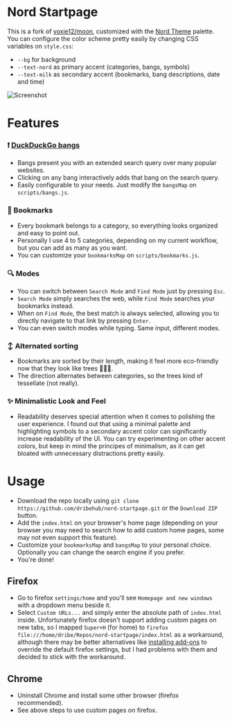 # Nord Startpage

This is a fork of [voxie12/moon](https://github.com/voxie12/moon), customized with the [Nord Theme](https://www.nordtheme.com/) palette.
<br>You can configure the color scheme pretty easily by changing CSS variables on `style.css`:
  - `--bg` for background
  - `--text-nord` as primary accent (categories, bangs, symbols)
  - `--text-milk` as secondary accent (bookmarks, bang descriptions, date and time)

![Screenshot](https://user-images.githubusercontent.com/73489903/174622341-e778aefa-9496-4144-a662-7544aaccaa17.png)

# Features
### ❗ [DuckDuckGo bangs](https://duckduckgo.com/bang?)
  - Bangs present you with an extended search query over many popular websites.
  - Clicking on any bang interactively adds that bang on the search query.
  - Easily configurable to your needs. Just modify the `bangsMap` on `scripts/bangs.js`.
### 🔖 Bookmarks
  - Every bookmark belongs to a category, so everything looks organized and easy to point out.
  - Personally I use 4 to 5 categories, depending on my current workflow, but you can add as many as you want.
  - You can customize your `bookmarksMap` on `scripts/bookmarks.js`.
### 🔍 Modes
  - You can switch between `Search Mode` and `Find Mode` just by pressing `Esc`.
  - `Search Mode` simply searches the web, while `Find Mode` searches your bookmarks instead.
  - When on `Find Mode`, the best match is always selected, allowing you to directly navigate to that link by pressing `Enter`.
  - You can even switch modes while typing. Same input, different modes.
### ↕ Alternated sorting
  - Bookmarks are sorted by their length, making it feel more eco-friendly now that they look like trees 🌲🌲🌲.
  - The direction alternates between categories, so the trees kind of tessellate (not really).
### ✨ Minimalistic Look and Feel
  - Readability deserves special attention when it comes to polishing the user experience. I found out that using a minimal palette 
and highlighting symbols to a secondary accent color can significantly increase readability of the UI. You can try experimenting on other accent colors, but keep in mind the principes of minimalism, as it can get bloated with unnecessary distractions pretty easily.

# Usage
* Download the repo locally using `git clone https://github.com/dribehub/nord-startpage.git` or the `Download ZIP` button.
* Add the `index.html` on your browser's home page (depending on your browser you may need to search how to add custom home pages, some may not even support this feature). 
* Customize your `bookmarksMap` and `bangsMap` to your personal choice. Optionally you can change the search engine if you prefer.
* You're done!

## Firefox
* Go to firefox `settings/home` and you'll see `Homepage and new windows` with a dropdown menu beside it. 
* Select `Custom URLs...` and simply enter the absolute path of `index.html` inside. 
Unfortunately firefox doesn't support adding custom pages on new tabs, so I mapped `Super+H` (for home) to `firefox file:///home/dribe/Repos/nord-startpage/index.html` as a workaround, although there may be better alternatives like [installing add-ons](https://addons.mozilla.org/en-US/firefox/addon/new-tab-override/?utm_source=addons.mozilla.org&utm_medium=referral&utm_content=search) to override the default firefox settings, but I had problems with them and decided to stick with the workaround.

## Chrome
* Uninstall Chrome and install some other browser (firefox recommended). 
* See above steps to use custom pages on firefox.
